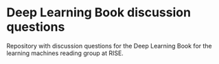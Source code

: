 # Deep Learning Book discussion questions
Repository with discussion questions for the Deep Learning Book for the learning machines reading group at RISE.
